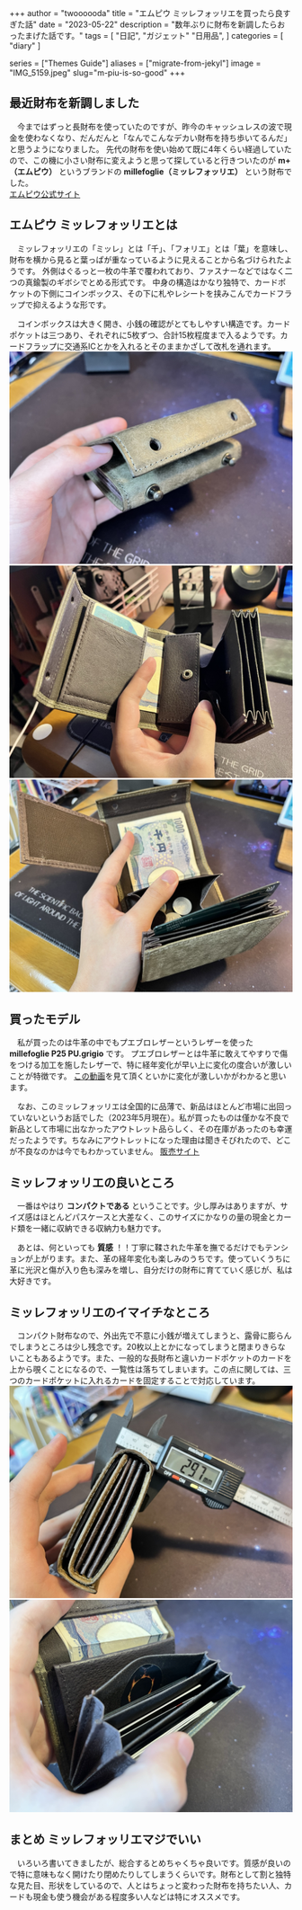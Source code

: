 +++
author = "twoooooda"
title = "エムピウ ミッレフォッリエを買ったら良すぎた話"
date = "2023-05-22"
description = "数年ぶりに財布を新調したらおったまげた話です。"
tags = [
    "日記",
    "ガジェット"
    "日用品",
]
categories = [
    "diary"
]

series = ["Themes Guide"]
aliases = ["migrate-from-jekyl"]
image = "IMG_5159.jpeg"
slug="m-piu-is-so-good"
+++


## 最近財布を新調しました

　今まではずっと長財布を使っていたのですが、昨今のキャッシュレスの波で現金を使わなくなり、だんだんと「なんでこんなデカい財布を持ち歩いてるんだ」と思うようになりました。
先代の財布を使い始めて既に4年くらい経過していたので、この機に小さい財布に変えようと思って探していると行きついたのが **m+（エムピウ）** というブランドの **millefoglie（ミッレフォッリエ）** という財布でした。<br>
[エムピウ公式サイト](https://m-piu.com/)

## エムピウ ミッレフォッリエとは

　ミッレフォッリエの「ミッレ」とは「千」、「フォリエ」とは「葉」を意味し、財布を横から見ると葉っぱが重なっているように見えることから名づけられたようです。
外側はぐるっと一枚の牛革で覆われており、ファスナーなどではなく二つの真鍮製のギボシでとめる形式です。
中身の構造はかなり独特で、カードポケットの下側にコインボックス、その下に札やレシートを挟みこんでカードフラップで抑えるような形です。

　コインボックスは大きく開き、小銭の確認がとてもしやすい構造です。カードポケットは三つあり、それぞれに5枚ずつ、合計15枚程度まで入るようです。カードフラップに交通系ICとかを入れるとそのままかざして改札を通れます。
![二つのギボシでとまっています](IMG_5165.jpeg)![開いたときのようす。青いカードが入っているのがカードフラップ](IMG_5160.jpeg)![実際に会計するときは自然とこういう持ち方になります](IMG_5166.jpeg)

## 買ったモデル

　私が買ったのは牛革の中でもプエブロレザーというレザーを使った **millefoglie P25 PU.grigio** です。
プエブロレザーとは牛革に敢えてやすりで傷をつける加工を施したレザーで、特に経年変化が早い上に変化の度合いが激しいことが特徴です。
[この動画](https://youtu.be/0zmorHUODE4)を見て頂くといかに変化が激しいかがわかると思います。

　なお、このミッレフォッリエは全国的に品薄で、新品はほとんど市場に出回っていないというお話でした（2023年5月現在）。私が買ったものは僅かな不良で新品として市場に出なかったアウトレット品らしく、その在庫があったのも幸運だったようです。ちなみにアウトレットになった理由は聞きそびれたので、どこが不良なのかは今でもわかっていません。
[販売サイト](https://www.free-spirits.co.jp/fs/mens/wallet00178)

## ミッレフォッリエの良いところ

　一番はやはり **コンパクトである** ということです。少し厚みはありますが、サイズ感はほとんどパスケースと大差なく、このサイズにかなりの量の現金とカード類を一緒に収納できる収納力も魅力です。

　あとは、何といっても **質感** ！！丁寧に鞣された牛革を撫でるだけでもテンションが上がります。また、革の経年変化も楽しみのうちです。使っていくうちに革に光沢と傷が入り色も深みを増し、自分だけの財布に育てていく感じが、私は大好きです。

## ミッレフォッリエのイマイチなところ

　コンパクト財布なので、外出先で不意に小銭が増えてしまうと、露骨に膨らんでしまうところは少し残念です。20枚以上とかになってしまうと閉まりきらないこともあるようです。また、一般的な長財布と違いカードポケットのカードを上から覗くことになるので、一覧性は落ちてしまいます。この点に関しては、三つのカードポケットに入れるカードを固定することで対応しています。
![小銭10枚、カード10枚、札5枚程度入れた場合だいたい3cmくらい](IMG_5167.jpeg)![カードポケットは意外と深く、いざという時にたまにモタモタする（ボタンの金具でカードが傷つかないために、ダークソウルシリーズの「ダークリング」のシールを貼っている）](IMG_5168.jpeg)

## まとめ ミッレフォッリエマジでいい

　いろいろ書いてきましたが、総合するとめちゃくちゃ良いです。質感が良いので特に意味もなく開けたり閉めたりしてしまうくらいです。財布として割と独特な見た目、形状をしているので、人とはちょっと変わった財布を持ちたい人、カードも現金も使う機会がある程度多い人などは特にオススメです。
